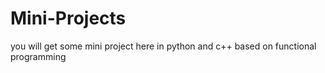 # Mini-Projects
you will get some mini project here in python and c++ based on functional programming 
